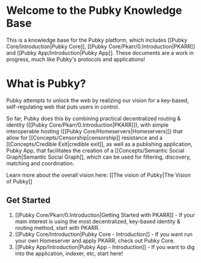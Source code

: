 # Welcome to the Pubky Knowledge Base

This is a knowledge base for the Pubky platform, which includes [[Pubky Core/Introduction|Pubky Core]], [[Pubky Core/Pkarr/0.Introduction|PKARR]] and [[Pubky App/Introduction|Pubky App]]. These documents are a work in progress, much like Pubky's protocols and applications!

# What is Pubky?

Pubky attempts to unlock the web by realizing our vision for a key-based, self-regulating web that puts users in control. 

So far, Pubky does this by combining practical decentralized routing & identity ([[Pubky Core/Pkarr/0.Introduction|PKARR]]), with simple interoperable hosting ([[Pubky Core/Homeservers|Homeservers]]) that allow for [[Concepts/Censorship|censorship]] resistance and a [[Concepts/Credible Exit|credible exit]], as well as a publishing application, Pubky App, that facilitates the creation of a [[Concepts/Semantic Social Graph|Semantic Social Graph]], which can be used for filtering, discovery, matching and coordination.

Learn more about the overall vision here: [[The vision of Pubky|The Vision of Pubky]]

## Get Started

1. [[Pubky Core/Pkarr/0.Introduction|Getting Started with PKARR]] - If your main interest is using the most decentralized, key-based identity & routing method, start with PKARR.
2. [[Pubky Core/Introduction|Pubky Core - Introduction]] - If you want run your own Homeserver and apply PKARR, check out Pubky Core.
3. [[Pubky App/Introduction|Pubky App - Introduction]] - If you want to dig into the application, indexer, etc, start here!
